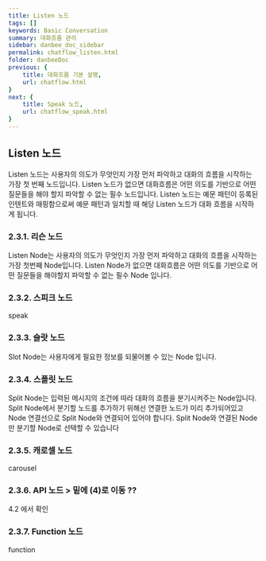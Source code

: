 ```yaml
---
title: Listen 노드
tags: []
keywords: Basic Conversation
summary: 대화흐름 관리
sidebar: danbee_doc_sidebar
permalink: chatflow_listen.html
folder: danbeeDoc
previous: {
    title: 대화흐름 기본 설명, 
    url: chatflow.html
}
next: {
    title: Speak 노드,
    url: chatflow_speak.html
}
---
```


## Listen 노드

Listen 노드는 사용자의 의도가 무엇인지 가장 먼저 파악하고 대화의 흐름을 시작하는 가장 첫 번째 노드입니다. Listen 노드가 없으면 대화흐름은 어떤 의도를 기반으로 어떤 질문들을 해야 할지 파악할 수 없는 필수 노드입니다.
Listen 노드는 예문 패턴이 등록된 인텐트와 매핑함으로써 예문 패턴과 일치할 때 해당 Listen 노드가 대화 흐름을 시작하게 됩니다.


### 2.3.1. 리슨 노드

Listen Node는 사용자의 의도가 무엇인지 가장 먼저 파악하고 대화의 흐름을 시작하는 가장 첫번째 Node입니다. Listen Node가 없으면 대화흐름은 어떤 의도를 기반으로 어떤 질문들을 해야할지 파악할 수 없는 필수 Node 입니다.  

### 2.3.2. 스피크 노드

speak

### 2.3.3. 슬랏 노드

Slot Node는 사용자에게 필요한 정보를 되물어볼 수 있는 Node 입니다. 

### 2.3.4. 스플릿 노드

Split Node는 입력된 메시지의 조건에 따라 대화의 흐름을 분기시켜주는 Node입니다. Split Node에서 분기할 노드를 추가하기 위해선 연결한 노드가 미리 추가되어있고 Node 연결선으로 Split Node와 연결되어 있어야 합니다. Split Node와 연결된 Node만 분기할 Node로 선택할 수 있습니다

### 2.3.5. 캐로셀 노드

carousel

### 2.3.6. API 노드 > 밑에 (4)로 이동 ??

4.2 에서 확인

### 2.3.7. Function 노드

function
